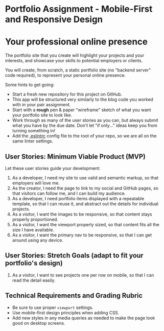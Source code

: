 # Portfolio Assignment - Mobile-First and Responsive Design

# Your professional online presence

The portfolio site that you create will highlight your projects and your interests, and showcase your skills to potential employers or clients.

You will create, from scratch, a static portfolio site (no "backend server" code required), to represent your personal online presence.

Some hints to get going:

- Start a fresh new repository for this project on GitHub.
- This app will be structured very similarly to the blog code you worked with in your pair assignment.
- Start with a **rough** pen & paper "wireframe" sketch of what you want your portfolio site to look like.
- Work through as many of the user stories as you can, but always submit what you have by the due date. Don't let "if only..." ideas keep you from turning something in!
- Add the [.eslintrc](https://github.com/codefellows-seattle-301d7/01-mobile-first/blob/master/.eslintrc) config file to the root of your repo, so we are all on the same linter settings.

## User Stories: Minimum Viable Product (MVP)
Let these user stories guide your development:
 1. As a developer, I need my site to use valid and semantic markup, so that employers will love me.
 1. As the creator, I need the page to link to my social and GitHub pages, so that visitors can follow me, and I can build my audience.
 1. As a developer, I need portfolio items displayed with a repeatable template, so that I can reuse it, and abstract out the details for individual projects.
 1. As a visitor, I want the images to be responsive, so that content stays properly proportioned.
 1. As a visitor, I want the viewport properly sized, so that content fits all the size I have available.
 1. As a visitor, I want the primary nav to be responsive, so that I can get around using any device.

## User Stories: Stretch Goals (adapt to fit your portfolio's design)
  1. As a visitor, I want to see projects one per row on mobile, so that I can read the detail easily.

## Technical Requirements and Grading Rubric
 - Be sure to use proper `viewport` settings.
 - Use mobile-first design principles when adding CSS.
 - Add new styles in any media queries as needed to make the page look good on desktop screens.
